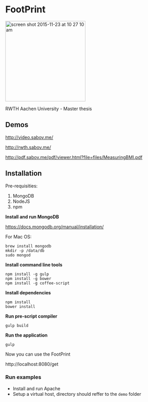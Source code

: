 FootPrint
=========

<img width="250" alt="screen shot 2015-11-23 at 10 27 10 am" src="https://cloud.githubusercontent.com/assets/1277720/11333275/c9013286-91cc-11e5-81b4-bf0ca81b51ce.png">


RWTH Aachen University - Master thesis

## Demos

http://video.sabov.me/

http://rwth.sabov.me/

http://pdf.sabov.me/pdf/viewer.html?file=files/MeasuringBMI.pdf

## Installation

Pre-requisities:

1. MongoDB
2. NodeJS
3. npm
 
**Install and run MongoDB**

https://docs.mongodb.org/manual/installation/

For Mac OS:
```
brew install mongodb
mkdir -p /data/db
sudo mongod
```

**Install command line tools**
```
npm install -g gulp
npm install -g bower
npm install -g coffee-script
```
**Install dependencies**
```
npm install
bower install
```

**Run pre-script compiler**
```
gulp build
```

**Run the application**
```
gulp
```

Now you can use the FootPrint

http://localhost:8080/get

### Run examples

- Install and run Apache
- Setup a virtual host, directory should reffer to the `demo` folder
